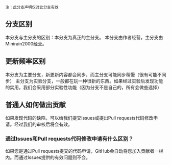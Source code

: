 `注：此分支声明仅对此分支有效`
## 分支区别
本分支与主分支的区别：本分支为真正的主分支。
本分支由作者经营，主分支由Minirain2000经营。
## 更新频率区别
本分支为主要分支，新更新内容都会同步，而主分支可能同步稍慢（很有可能不同步）
主分支为实验分支，一般都在玩一种很新的东西。如果经过实验后发现功能的实用，我们会采用部分实验性功能（因为分支不是自己的，所有会做些选择）
## 普通人如何做出贡献
如果发现代码的缺陷，可以给我们提交Issues或提出Pull requests代码修改申请。经过我们的审核后将会有效。
### 通过Issues和Pull requests代码修改申请有什么区别？
如果您是通过Pull requests提交的代码申请，GitHub会自动将您加入贡献者一栏内。而通过Issues提供的有效问题则不会。

